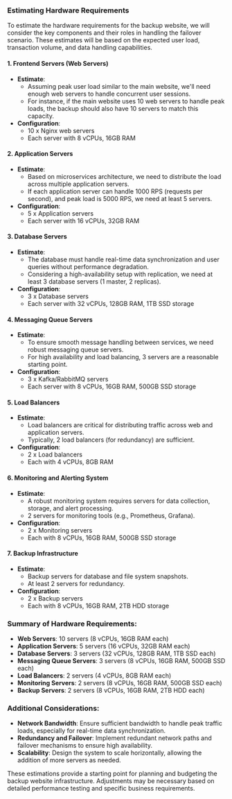 ### Estimating Hardware Requirements

To estimate the hardware requirements for the backup website, we will consider the key components and their roles in handling the failover scenario. These estimates will be based on the expected user load, transaction volume, and data handling capabilities.

#### 1. **Frontend Servers (Web Servers)**
- **Estimate**: 
  - Assuming peak user load similar to the main website, we'll need enough web servers to handle concurrent user sessions.
  - For instance, if the main website uses 10 web servers to handle peak loads, the backup should also have 10 servers to match this capacity.
- **Configuration**:
  - 10 x Nginx web servers
  - Each server with 8 vCPUs, 16GB RAM

#### 2. **Application Servers**
- **Estimate**:
  - Based on microservices architecture, we need to distribute the load across multiple application servers.
  - If each application server can handle 1000 RPS (requests per second), and peak load is 5000 RPS, we need at least 5 servers.
- **Configuration**:
  - 5 x Application servers
  - Each server with 16 vCPUs, 32GB RAM

#### 3. **Database Servers**
- **Estimate**:
  - The database must handle real-time data synchronization and user queries without performance degradation.
  - Considering a high-availability setup with replication, we need at least 3 database servers (1 master, 2 replicas).
- **Configuration**:
  - 3 x Database servers
  - Each server with 32 vCPUs, 128GB RAM, 1TB SSD storage

#### 4. **Messaging Queue Servers**
- **Estimate**:
  - To ensure smooth message handling between services, we need robust messaging queue servers.
  - For high availability and load balancing, 3 servers are a reasonable starting point.
- **Configuration**:
  - 3 x Kafka/RabbitMQ servers
  - Each server with 8 vCPUs, 16GB RAM, 500GB SSD storage

#### 5. **Load Balancers**
- **Estimate**:
  - Load balancers are critical for distributing traffic across web and application servers.
  - Typically, 2 load balancers (for redundancy) are sufficient.
- **Configuration**:
  - 2 x Load balancers
  - Each with 4 vCPUs, 8GB RAM

#### 6. **Monitoring and Alerting System**
- **Estimate**:
  - A robust monitoring system requires servers for data collection, storage, and alert processing.
  - 2 servers for monitoring tools (e.g., Prometheus, Grafana).
- **Configuration**:
  - 2 x Monitoring servers
  - Each with 8 vCPUs, 16GB RAM, 500GB SSD storage

#### 7. **Backup Infrastructure**
- **Estimate**:
  - Backup servers for database and file system snapshots.
  - At least 2 servers for redundancy.
- **Configuration**:
  - 2 x Backup servers
  - Each with 8 vCPUs, 16GB RAM, 2TB HDD storage

### Summary of Hardware Requirements:

- **Web Servers**: 10 servers (8 vCPUs, 16GB RAM each)
- **Application Servers**: 5 servers (16 vCPUs, 32GB RAM each)
- **Database Servers**: 3 servers (32 vCPUs, 128GB RAM, 1TB SSD each)
- **Messaging Queue Servers**: 3 servers (8 vCPUs, 16GB RAM, 500GB SSD each)
- **Load Balancers**: 2 servers (4 vCPUs, 8GB RAM each)
- **Monitoring Servers**: 2 servers (8 vCPUs, 16GB RAM, 500GB SSD each)
- **Backup Servers**: 2 servers (8 vCPUs, 16GB RAM, 2TB HDD each)

### Additional Considerations:
- **Network Bandwidth**: Ensure sufficient bandwidth to handle peak traffic loads, especially for real-time data synchronization.
- **Redundancy and Failover**: Implement redundant network paths and failover mechanisms to ensure high availability.
- **Scalability**: Design the system to scale horizontally, allowing the addition of more servers as needed.

These estimations provide a starting point for planning and budgeting the backup website infrastructure. Adjustments may be necessary based on detailed performance testing and specific business requirements.
